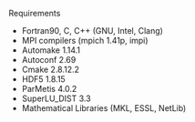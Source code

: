 Requirements 

  * Fortran90, C, C++ (GNU, Intel, Clang)
  * MPI compilers (mpich 1.41p, impi)
  * Automake 1.14.1
  * Autoconf 2.69
  * Cmake 2.8.12.2
  * HDF5 1.8.15
  * ParMetis 4.0.2
  * SuperLU_DIST 3.3
  * Mathematical Libraries (MKL, ESSL, NetLib)